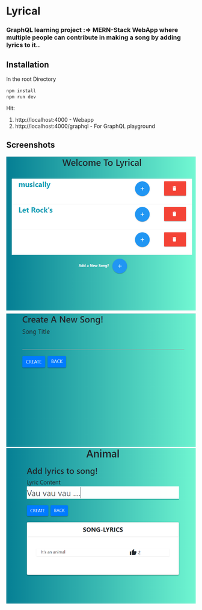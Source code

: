 # Lyrical
### GraphQL learning project :=> MERN-Stack WebApp where multiple people can contribute in making a song by adding lyrics to it..

## Installation
In the root Directory
```
npm install
npm run dev
```
Hit:
1) http://localhost:4000 - Webapp
2) http://localhost:4000/graphql - For GraphQL playground

## Screenshots
![](https://github.com/jaypajji4444/Screenshots/blob/master/Lyrical/SongList.PNG)
![](https://github.com/jaypajji4444/Screenshots/blob/master/Lyrical/createSong.PNG)
![](https://github.com/jaypajji4444/Screenshots/blob/master/Lyrical/NewLyrics.PNG)